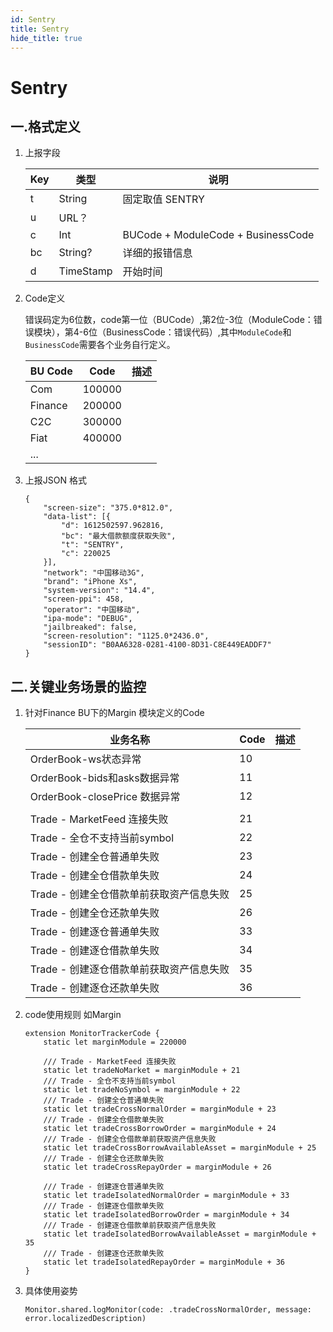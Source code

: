 ```yaml
---
id: Sentry
title: Sentry
hide_title: true
---
```


# Sentry

## 一.格式定义

1. 上报字段

   | Key  | 类型      | 说明                               |
   | ---- | --------- | ---------------------------------- |
   | t    | String    | 固定取值 SENTRY                    |
   | u    | URL？     |                                    |
   | c    | Int       | BUCode + ModuleCode + BusinessCode |
   | bc   | String?   | 详细的报错信息                     |
   | d    | TimeStamp | 开始时间                           |

2. Code定义

   错误码定为6位数，code第一位（BUCode）,第2位-3位（ModuleCode：错误模块），第4-6位（BusinessCode：错误代码）,其中`ModuleCode`和 `BusinessCode`需要各个业务自行定义。

   | BU Code | Code   | 描述 |
   | ------- | ------ | ---- |
   | Com     | 100000 |      |
   | Finance | 200000 |      |
   | C2C     | 300000 |      |
   | Fiat    | 400000 |      |
   | ...     |        |      |

3. 上报JSON 格式

   ```
   {
       "screen-size": "375.0*812.0",
       "data-list": [{
           "d": 1612502597.962816,
           "bc": "最大借款额度获取失败",
           "t": "SENTRY",
           "c": 220025
       }],
       "network": "中国移动3G",
       "brand": "iPhone Xs",
       "system-version": "14.4",
       "screen-ppi": 458,
       "operator": "中国移动",
       "ipa-mode": "DEBUG",
       "jailbreaked": false,
       "screen-resolution": "1125.0*2436.0",
       "sessionID": "B0AA6328-0281-4100-8D31-C8E449EADDF7"
   }
   
   ```

## 二.关键业务场景的监控
1. 针对Finance BU下的Margin 模块定义的Code

   | 业务名称                                 | Code | 描述 |
   | ---------------------------------------- | ---- | ---- |
   | OrderBook-ws状态异常                     | 10   |      |
   | OrderBook-bids和asks数据异常             | 11   |      |
   | OrderBook-closePrice 数据异常            | 12   |      |
   |                                          |      |      |
   | Trade - MarketFeed 连接失败              | 21   |      |
   | Trade - 全仓不支持当前symbol             | 22   |      |
   | Trade - 创建全仓普通单失败               | 23   |      |
   | Trade - 创建全仓借款单失败               | 24   |      |
   | Trade - 创建全仓借款单前获取资产信息失败 | 25   |      |
   | Trade - 创建全仓还款单失败               | 26   |      |
   | Trade - 创建逐仓普通单失败               | 33   |      |
   | Trade - 创建逐仓借款单失败               | 34   |      |
   | Trade - 创建逐仓借款单前获取资产信息失败 | 35   |      |
   | Trade - 创建逐仓还款单失败               | 36   |      |

2. code使用规则 如Margin

   ```
   extension MonitorTrackerCode {
       static let marginModule = 220000
   
       /// Trade - MarketFeed 连接失败
       static let tradeNoMarket = marginModule + 21
       /// Trade - 全仓不支持当前symbol
       static let tradeNoSymbol = marginModule + 22
       /// Trade - 创建全仓普通单失败
       static let tradeCrossNormalOrder = marginModule + 23
       /// Trade - 创建全仓借款单失败
       static let tradeCrossBorrowOrder = marginModule + 24
       /// Trade - 创建全仓借款单前获取资产信息失败
       static let tradeCrossBorrowAvailableAsset = marginModule + 25
       /// Trade - 创建全仓还款单失败
       static let tradeCrossRepayOrder = marginModule + 26
   
       /// Trade - 创建逐仓普通单失败
       static let tradeIsolatedNormalOrder = marginModule + 33
       /// Trade - 创建逐仓借款单失败
       static let tradeIsolatedBorrowOrder = marginModule + 34
       /// Trade - 创建逐仓借款单前获取资产信息失败
       static let tradeIsolatedBorrowAvailableAsset = marginModule + 35
       /// Trade - 创建逐仓还款单失败
       static let tradeIsolatedRepayOrder = marginModule + 36
   }
   ```

3. 具体使用姿势

   ```
   Monitor.shared.logMonitor(code: .tradeCrossNormalOrder, message: error.localizedDescription)
   ```
